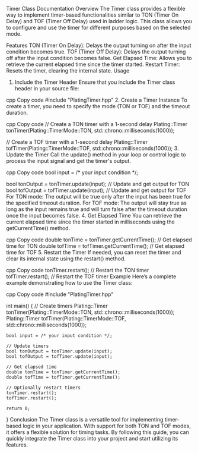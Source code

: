 Timer Class Documentation
Overview
The Timer class provides a flexible way to implement timer-based functionalities similar to TON (Timer On Delay) and TOF (Timer Off Delay) used in ladder logic. This class allows you to configure and use the timer for different purposes based on the selected mode.

Features
TON (Timer On Delay): Delays the output turning on after the input condition becomes true.
TOF (Timer Off Delay): Delays the output turning off after the input condition becomes false.
Get Elapsed Time: Allows you to retrieve the current elapsed time since the timer started.
Restart Timer: Resets the timer, clearing the internal state.
Usage
1. Include the Timer Header
Ensure that you include the Timer class header in your source file:

cpp
Copy code
#include "PlatingTimer.hpp"
2. Create a Timer Instance
To create a timer, you need to specify the mode (TON or TOF) and the timeout duration.

cpp
Copy code
// Create a TON timer with a 1-second delay
Plating::Timer tonTimer(Plating::TimerMode::TON, std::chrono::milliseconds(1000));

// Create a TOF timer with a 1-second delay
Plating::Timer tofTimer(Plating::TimerMode::TOF, std::chrono::milliseconds(1000));
3. Update the Timer
Call the update() method in your loop or control logic to process the input signal and get the timer's output.

cpp
Copy code
bool input = /* your input condition */;

bool tonOutput = tonTimer.update(input);  // Update and get output for TON
bool tofOutput = tofTimer.update(input);  // Update and get output for TOF
For TON mode: The output will be true only after the input has been true for the specified timeout duration.
For TOF mode: The output will stay true as long as the input remains true and will turn false after the timeout duration once the input becomes false.
4. Get Elapsed Time
You can retrieve the current elapsed time since the timer started in milliseconds using the getCurrentTime() method.

cpp
Copy code
double tonTime = tonTimer.getCurrentTime();  // Get elapsed time for TON
double tofTime = tofTimer.getCurrentTime();  // Get elapsed time for TOF
5. Restart the Timer
If needed, you can reset the timer and clear its internal state using the restart() method.

cpp
Copy code
tonTimer.restart();  // Restart the TON timer
tofTimer.restart();  // Restart the TOF timer
Example
Here’s a complete example demonstrating how to use the Timer class:

cpp
Copy code
#include "PlatingTimer.hpp"

int main()
{
    // Create timers
    Plating::Timer tonTimer(Plating::TimerMode::TON, std::chrono::milliseconds(1000));
    Plating::Timer tofTimer(Plating::TimerMode::TOF, std::chrono::milliseconds(1000));

    bool input = /* your input condition */;

    // Update timers
    bool tonOutput = tonTimer.update(input);
    bool tofOutput = tofTimer.update(input);

    // Get elapsed time
    double tonTime = tonTimer.getCurrentTime();
    double tofTime = tofTimer.getCurrentTime();

    // Optionally restart timers
    tonTimer.restart();
    tofTimer.restart();

    return 0;
}
Conclusion
The Timer class is a versatile tool for implementing timer-based logic in your application. With support for both TON and TOF modes, it offers a flexible solution for timing tasks. By following this guide, you can quickly integrate the Timer class into your project and start utilizing its features.